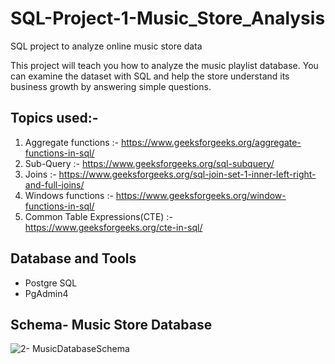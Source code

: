 # SQL-Project-1-Music_Store_Analysis
SQL project to analyze online music store data

This project will teach you how to analyze the music playlist database. You can examine the dataset with SQL and help the store understand its business growth by answering simple questions.

## Topics used:-
1) Aggregate functions :- https://www.geeksforgeeks.org/aggregate-functions-in-sql/
2) Sub-Query :- https://www.geeksforgeeks.org/sql-subquery/
3) Joins :- https://www.geeksforgeeks.org/sql-join-set-1-inner-left-right-and-full-joins/
4) Windows functions :- https://www.geeksforgeeks.org/window-functions-in-sql/
5) Common Table Expressions(CTE) :- https://www.geeksforgeeks.org/cte-in-sql/

## Database and Tools
* Postgre SQL
* PgAdmin4

## Schema- Music Store Database







![2- MusicDatabaseSchema](https://github.com/Dodamanisagar/SQL-Project-1-Music_Store_Analysis/assets/99800998/c1f0fd33-aa08-4223-94bf-3d7e0992edb3)
